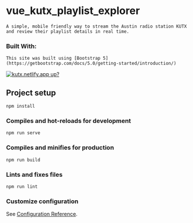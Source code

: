 # vue_kutx_playlist_explorer
```
A simple, mobile friendly way to stream the Austin radio station KUTX and review their playlist details in real time.
```

### Built With:
```
This site was built using [Bootstrap 5](https://getbootstrap.com/docs/5.0/getting-started/introduction/) 
```

[![kutx.netlify.app up?](https://img.shields.io/website?down_color=red&down_message=down&label=kutx.netlify.app&up_color=green&up_message=up&url=https%3A%2F%2Fkutx.netlify.app)](https://kutx.netlify.app)

## Project setup
```
npm install
```

### Compiles and hot-reloads for development
```
npm run serve
```

### Compiles and minifies for production
```
npm run build
```

### Lints and fixes files
```
npm run lint
```

### Customize configuration
See [Configuration Reference](https://cli.vuejs.org/config/).
